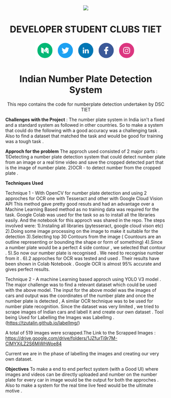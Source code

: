 <div align = "center">

<img height=200px src= "https://github.com/developer-student-club-thapar/officialWebsite/blob/master/Frontend/src/assets/dsc_logo.png">

<h1>DEVELOPER STUDENT CLUBS TIET</h1>

<a href="https://medium.com/developer-student-clubs-tiet"><img src="https://github.com/aritraroy/social-icons/blob/master/medium-icon.png?raw=true" width="60"></a>
<a href="https://twitter.com/dsctiet"><img src="https://github.com/aritraroy/social-icons/blob/master/twitter-icon.png?raw=true" width="60"></a>
<a href="https://www.linkedin.com/company/developer-student-club-thapar"><img src="https://github.com/aritraroy/social-icons/blob/master/linkedin-icon.png?raw=true" width="60"></a>
<a href="https://facebook.com/dscthapar"><img src="https://github.com/aritraroy/social-icons/blob/master/facebook-icon.png?raw=true" width="60"></a>
<a href="https://instagram.com/dsc.tiet"><img src="https://github.com/aritraroy/social-icons/blob/master/instagram-icon.png?raw=true" width="60"></a>

# Indian Number Plate Detection System

This repo contains the code for numberplate detection undertaken by DSC TIET

</div>

**Challenges with the Project** :
The number plate system in India isn't a fixed and a standard system as followed in other countries. So to make a system that could do the following with a good accuracy was a challenging task . 
Also to find a dataset that matched the task and would be good for training was a tough task .

**Approch for the problem**
The approch used consisted of 2 major parts :
1)Detecting a number plate detection system that could detect number plate from an image or a real time video and save the cropped detected part that is the image of number plate.
2)OCR - to detect number from the cropped plate . 

**Techniques Used**

 Technique 1 - With OpenCV for number plate detection and using 2 approches for OCR one with Tesseract and other with Google Cloud Vision API 
 This method gave pretty good resuts and had an advantage over a Machine Learning Based method as no training data was required for the task. 
 Google Colab was used for the task so as to install all the libraries easily. And the notebook for this approch was shared in the repo. 
 The steps involved were:
 1).Instaling all libraries (pytesseract, google cloud vison etc)
 2).Doing some image processing on the image to make it suitable for the detection 
 3).Selecting top 30 Contours from the image ( Countours are an outline representing or bounding the shape or form of something)
 4).Since a number plate would be a perfect 4 side contour , we selected that contour . 
 5).So now our number plate is recognised . We need to recognise number from it .
 6).2 approches for OCR was tested and used . Their results have been shown in Colab Notebook . Google OCR is almost 95% accurate and gives perfect results.
 
 Technique 2 - A machine Learning based approch using YOLO V3 model . 
 The major challenge was to find a relevant dataset which could be used with the above model. The input for the above model was the images of cars and output was the       coordinates of the number plate and once the number plate is detected , A similar OCR technique was to be used for number plate recognition. 
 Since the dataset was very limited , we tried to scrape images of Indian cars and labell it and create our own dataset .
 Tool being Used for Labelling the Images was LabelImg . (https://tzutalin.github.io/labelImg/)
 
 A total of 519 images were scrapped.The Link to the Scrapped Images :
 https://drive.google.com/drive/folders/1JZfurTi9r7M-ClMYXjLZ2S6MiWhWoe84
 
 Current we are in the phase of labelling the images and creating our very own dataset. 
 
 **Objectives**
To make a end to end perfect system (with a Good UI) where images and videos can be directly uploaded and number on the number plate for every car in image would be the output for both the approches . 
Also to make a system for the real time live feed would be the ultimate motive . 
